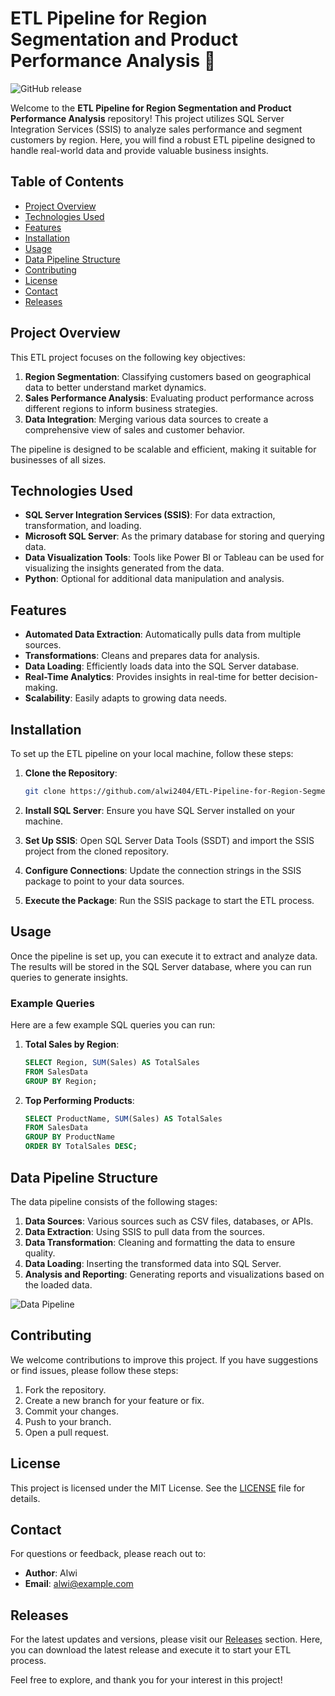 # ETL Pipeline for Region Segmentation and Product Performance Analysis 🚀

![GitHub release](https://img.shields.io/github/release/alwi2404/ETL-Pipeline-for-Region-Segmentation-and-Product-Performance-Analysis.svg)

Welcome to the **ETL Pipeline for Region Segmentation and Product Performance Analysis** repository! This project utilizes SQL Server Integration Services (SSIS) to analyze sales performance and segment customers by region. Here, you will find a robust ETL pipeline designed to handle real-world data and provide valuable business insights.

## Table of Contents

- [Project Overview](#project-overview)
- [Technologies Used](#technologies-used)
- [Features](#features)
- [Installation](#installation)
- [Usage](#usage)
- [Data Pipeline Structure](#data-pipeline-structure)
- [Contributing](#contributing)
- [License](#license)
- [Contact](#contact)
- [Releases](#releases)

## Project Overview

This ETL project focuses on the following key objectives:

1. **Region Segmentation**: Classifying customers based on geographical data to better understand market dynamics.
2. **Sales Performance Analysis**: Evaluating product performance across different regions to inform business strategies.
3. **Data Integration**: Merging various data sources to create a comprehensive view of sales and customer behavior.

The pipeline is designed to be scalable and efficient, making it suitable for businesses of all sizes. 

## Technologies Used

- **SQL Server Integration Services (SSIS)**: For data extraction, transformation, and loading.
- **Microsoft SQL Server**: As the primary database for storing and querying data.
- **Data Visualization Tools**: Tools like Power BI or Tableau can be used for visualizing the insights generated from the data.
- **Python**: Optional for additional data manipulation and analysis.

## Features

- **Automated Data Extraction**: Automatically pulls data from multiple sources.
- **Transformations**: Cleans and prepares data for analysis.
- **Data Loading**: Efficiently loads data into the SQL Server database.
- **Real-Time Analytics**: Provides insights in real-time for better decision-making.
- **Scalability**: Easily adapts to growing data needs.

## Installation

To set up the ETL pipeline on your local machine, follow these steps:

1. **Clone the Repository**: 
   ```bash
   git clone https://github.com/alwi2404/ETL-Pipeline-for-Region-Segmentation-and-Product-Performance-Analysis.git
   ```
   
2. **Install SQL Server**: Ensure you have SQL Server installed on your machine.

3. **Set Up SSIS**: Open SQL Server Data Tools (SSDT) and import the SSIS project from the cloned repository.

4. **Configure Connections**: Update the connection strings in the SSIS package to point to your data sources.

5. **Execute the Package**: Run the SSIS package to start the ETL process.

## Usage

Once the pipeline is set up, you can execute it to extract and analyze data. The results will be stored in the SQL Server database, where you can run queries to generate insights.

### Example Queries

Here are a few example SQL queries you can run:

1. **Total Sales by Region**:
   ```sql
   SELECT Region, SUM(Sales) AS TotalSales
   FROM SalesData
   GROUP BY Region;
   ```

2. **Top Performing Products**:
   ```sql
   SELECT ProductName, SUM(Sales) AS TotalSales
   FROM SalesData
   GROUP BY ProductName
   ORDER BY TotalSales DESC;
   ```

## Data Pipeline Structure

The data pipeline consists of the following stages:

1. **Data Sources**: Various sources such as CSV files, databases, or APIs.
2. **Data Extraction**: Using SSIS to pull data from the sources.
3. **Data Transformation**: Cleaning and formatting the data to ensure quality.
4. **Data Loading**: Inserting the transformed data into SQL Server.
5. **Analysis and Reporting**: Generating reports and visualizations based on the loaded data.

![Data Pipeline](https://example.com/data-pipeline-image.png)

## Contributing

We welcome contributions to improve this project. If you have suggestions or find issues, please follow these steps:

1. Fork the repository.
2. Create a new branch for your feature or fix.
3. Commit your changes.
4. Push to your branch.
5. Open a pull request.

## License

This project is licensed under the MIT License. See the [LICENSE](LICENSE) file for details.

## Contact

For questions or feedback, please reach out to:

- **Author**: Alwi
- **Email**: alwi@example.com

## Releases

For the latest updates and versions, please visit our [Releases](https://github.com/alwi2404/ETL-Pipeline-for-Region-Segmentation-and-Product-Performance-Analysis/releases) section. Here, you can download the latest release and execute it to start your ETL process.

Feel free to explore, and thank you for your interest in this project!
